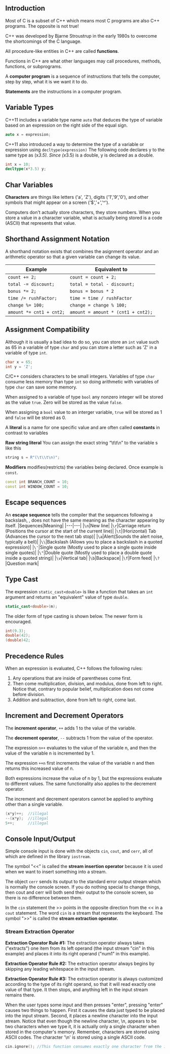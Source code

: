 ## Introduction

Most of C is a subset of C++ which means most C programs are also C++ programs. The opposite is not true!

C++ was developed by Bjarne Stroustrup in the early 1980s to overcome the shortcomings of the C language.

All procedure-like entities in C++ are called **functions**.

Functions in C++ are what other languages may call procedures, methods, functions, or subprograms.

A **computer program** is a sequence of instructions that tells the computer, step by step, what it is we want it to do.

**Statements** are the instructions in a computer program.

## Variable Types
C++11 includes a variable type name `auto` that deduces the type of variable based on an expression on the right side of the equal sign.
```cpp
auto x = expression;
```

C++11 also introduced a way to determine the type of a variable or expression using `decltype(expression)` The following code declares y to the same type as (x*3.5). Since (x*3.5) is a double, y is declared as a double.
```cpp
int x = 10;
decltype(x*3.5) y;
```

## Char Variables
**Characters** are things like letters ('a', 'Z'), digits ('1','9','0'), and other symbols that might appear on a screen ('$','+','^').

Computers don't actually store characters, they store numbers. When you store a value in a character variable, what is actually being stored is a code (ASCII) that represents that value.

## Shorthand Assignment Notation

A shorthand notation exists that combines the asignment operator and an arithmetic operator so that a given variable can change its value.

|Example                 |Equivalent to|
|---                     |---  
|`count += 2;`           |`count = count + 2;`|
|`total -= discount;`    |`total = total - discount;`|
|`bonus *= 2;`           |`bonus = bonus * 2`|
|`time /= rushFactor;`   |`time = time / rushFactor`|
|`change %= 100;`        |`change = change % 100;`|
|`amount *= cnt1 + cnt2;`|`amount = amount * (cnt1 + cnt2);`|

## Assignment Compatibility
Although it is usually a bad idea to do so, you can store an `int` value such as 65 in a variable of type `char` and you can store a letter such as 'Z' in a variable of type `int`.
```cpp
char x = 65;
int y = 'Z';
```
C/C++ considers characters to be small integers. Variables of type `char` consume less memory than type `int` so doing arithmetic with variables of type `char` can save some memory.

When assigned to a variable of type `bool` any nonzero integer will be stored as the value `true`. Zero will be stored as the value `false`.

When assigning a `bool` value to an interger variable, `true` will be stored as 1 and `false` will be stored as 0.

A **literal** is a name for one specific value and are often called **constants** in contrast to variables

**Raw string literal** You can assign the exact string “\t\\t\n” to the variable s like this
```cpp
string s = R"(\t\\t\n)";
```

**Modifiers** modifies(restricts) the variables being declared. Once example is `const`.
```cpp
const int BRANCH_COUNT = 10;
const int WINDOW_COUNT = 10;
```

## Escape sequences
An **escape sequence** tells the compiler that the sequences following a backslash, \, does not have the same meaning as the character appearing by itself.
|Sequences|Meaning|
|---|---|
|`\n`|New line|
|`\r`|Carriage return (Positions the cursor at the start of the current line)|
|`\t`|(Horizontal) Tab (Advances the cursor to the next tab stop)|
|`\a`|Alert(Sounds the alert noise, typically a bell)|
|`\\`|Backslash (Allows you to place a backslash in a quoted expression)|
|`\'`|Single quote (Mostly used to place a single quote inside single quotes)|
|`\"`|Double quote (Mostly used to place a double quote inside a quoted string)|
|`\v`|Vertical tab|
|`\b`|Backspace|
|`\f`|Form feed|
|`\?`|Question mark|

## Type Cast
The expression `static_cast<double>` is like a function that takes an `int` argument and returns an "equivalent" value of type `double`.
```cpp
static_cast<double>(m);
```

The older form of type casting is shown below. The newer form is encouraged.
```cpp
int(9.3);
double(42);
(double)42;
```

## Precedence Rules
When an expression is evaluated, C++ follows the following rules:
1. Any operations that are inside of parentheses come first.
2. Then come multiplication, division, and modulus, done from left to right. Notice that, contrary to popular belief, multiplication does not come before division.
3. Addition and subtraction, done from left to right, come last.

## Increment and Decrement Operators
The **increment operator**, `++` adds 1 to the value of the variable.

The **decrement operator**, `--` subtracts 1 from the value of the operator.

The expression `n++` evaluates to the value of the variable n, and then the value of the variable n is incremented by 1.

The expression `++n` first increments the value of the variable n and then returns this increased value of n.

Both expressions increase the value of n by 1, but the expressions evaluate to different values. The same functionality also applies to the decrement operator.

The increment and decrement operators cannot be applied to anything other than a single variable.
```cpp
(x*y)++;  //illegal
--(x*y);  //illegal
5++;      //illegal
```

## Console Input/Output
Simple console input is done with the objects `cin`, `cout`, and `cerr`, all of which are 
defined in the library `iostream`.

The symbol "<<" is called the **stream insertion operator** because it is used when we want to insert something into a stream.

The object `cerr` sends its output to the standard error output stream which is normally the console screen. If you do nothing special to change things, then cout and cerr will both send their output to the console screen, so there is no difference between them.

In the `cin` statement the >> points in the opposite direction from the << in a `cout` statement. The word `cin` is a stream that represents the keyboard. The symbol ">>" is called the **stream extraction operator.**

### Stream Extraction Operator
**Extraction Operator Rule #1:** The extraction operator always takes ("extracts") one item from its left operand (the input stream "cin" in this example) and places it into its right operand ("num1" in this example).

**Extraction Operator Rule #2:** The extraction operator always begins by skipping any leading whitespace in the input stream.

**Extraction Operator Rule #3:** The extraction operator is always customized according to the type of its right operand, so that it will read exactly one value of that type. It then stops, and anything left in the input stream remains there.

When the user types some input and then presses "enter", pressing "enter" causes two things to happen. First it causes the data just typed to be placed into the input stream. Second, it places a newline character into the input stream. Notice that even though the newline character, \n, appears to be two characters when we type it, it is actually only a single character when stored in the computer's memory. Remember, characters are stored using ASCII codes. The character '\n' is stored using a single ASCII code.

```cpp
cin.ignore(); //This function consumes exactly one character from the input stream. Can be helpful in consuming a newline character left in the input stream from a user pressing enter
```
